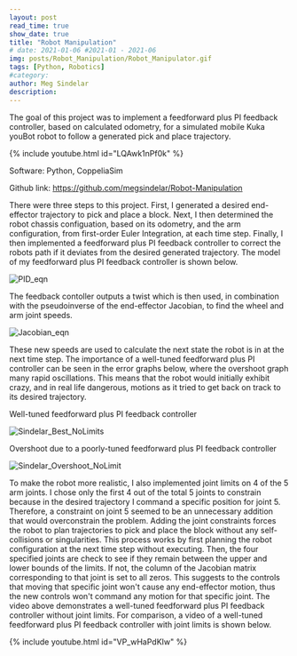 ```yaml
---
layout: post
read_time: true
show_date: true
title: "Robot Manipulation"
# date: 2021-01-06 #2021-01 - 2021-06
img: posts/Robot_Manipulation/Robot_Manipulator.gif
tags: [Python, Robotics]
#category: 
author: Meg Sindelar
description: 
---
```

The goal of this project was to implement a feedforward plus PI feedback controller, based on calculated odometry, for a simulated mobile Kuka youBot robot to follow a generated pick and place trajectory.


{% include youtube.html id="LQAwk1nPf0k" %}

Software: Python, CoppeliaSim

Github link: <a href="(https://github.com/megsindelar/Robot-Manipulation)"> https://github.com/megsindelar/Robot-Manipulation </a>

There were three steps to this project. First, I generated a desired end-effector trajectory to pick and place a block. Next, I then determined the robot chassis configuation, based on its odometry, and the arm configuration, from first-order Euler Integration, at each time step. Finally, I then implemented a feedforward plus PI feedback controller to correct the robots path if it deviates from the desired generated trajectory. The model of my feedforward plus PI feedback controller is shown below.

![PID_eqn](https://user-images.githubusercontent.com/87098227/208170586-fdfa0f09-c960-4b79-ab06-243c4e7074a1.png)

The feedback contoller outputs a twist which is then used, in combination with the pseudoinverse of the end-effector Jacobian, to find the wheel and arm joint speeds.

![Jacobian_eqn](https://user-images.githubusercontent.com/87098227/208170667-6a9553cc-211b-47c9-9895-cdb1a323c556.png)

These new speeds are used to calculate the next state the robot is in at the next time step. The importance of a well-tuned feedforward plus PI controller can be seen in the error graphs below, where the overshoot graph many rapid oscillations. This means that the robot would initially exhibit crazy, and in real life dangerous, motions as it tried to get back on track to its desired trajectory.

Well-tuned feedforward plus PI feedback controller

![Sindelar_Best_NoLimits](https://user-images.githubusercontent.com/87098227/208169399-5b6344ef-dcc1-44b5-b957-aea600fb3c40.png)


Overshoot due to a poorly-tuned feedforward plus PI feedback controller

![Sindelar_Overshoot_NoLimit](https://user-images.githubusercontent.com/87098227/208169528-6de048e2-8201-4e85-ae7a-f6fb77446a67.png)


To make the robot more realistic, I also implemented joint limits on 4 of the 5 arm joints. I chose only the first 4 out of the total 5 joints to constrain because in the desired trajectory I command a specific position for joint 5. Therefore, a constraint on joint 5 seemed to be an unnecessary addition that would overconstrain the problem. Adding the joint constraints forces the robot to plan trajectories to pick and place the block without any self-collisions or singularities. This process works by first planning the robot configuration at the next time step without executing. Then, the four specified joints are check to see if they remain between the upper and lower bounds of the limits. If not, the column of the Jacobian matrix corresponding to that joint is set to all zeros. This suggests to the controls that moving that specific joint won't cause any end-effector motion, thus the new controls won't command any motion for that specific joint. The video above demonstrates a well-tuned feedforward plus PI feedback controller without joint limits. For comparison, a video of a well-tuned feedforward plus PI feedback controller with joint limits is shown below.

{% include youtube.html id="VP_wHaPdKIw" %}



